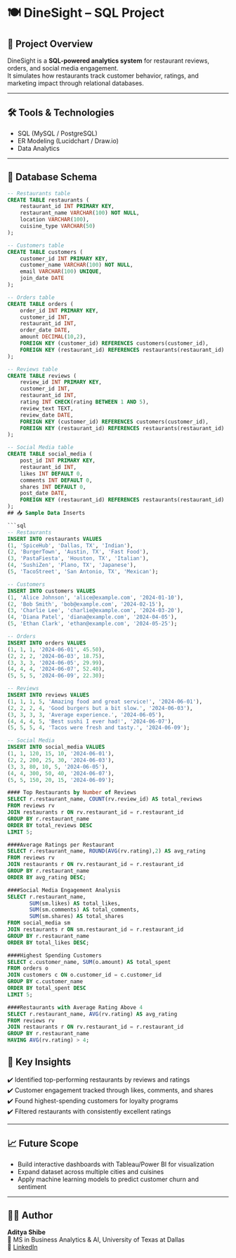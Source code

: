 # 🍽️ DineSight – SQL Project  

## 📌 Project Overview  
DineSight is a **SQL-powered analytics system** for restaurant reviews, orders, and social media engagement.  
It simulates how restaurants track customer behavior, ratings, and marketing impact through relational databases.  

---

## 🛠️ Tools & Technologies  
- SQL (MySQL / PostgreSQL)  
- ER Modeling (Lucidchart / Draw.io)  
- Data Analytics  

---

## 📂 Database Schema  

```sql
-- Restaurants table
CREATE TABLE restaurants (
    restaurant_id INT PRIMARY KEY,
    restaurant_name VARCHAR(100) NOT NULL,
    location VARCHAR(100),
    cuisine_type VARCHAR(50)
);

-- Customers table
CREATE TABLE customers (
    customer_id INT PRIMARY KEY,
    customer_name VARCHAR(100) NOT NULL,
    email VARCHAR(100) UNIQUE,
    join_date DATE
);

-- Orders table
CREATE TABLE orders (
    order_id INT PRIMARY KEY,
    customer_id INT,
    restaurant_id INT,
    order_date DATE,
    amount DECIMAL(10,2),
    FOREIGN KEY (customer_id) REFERENCES customers(customer_id),
    FOREIGN KEY (restaurant_id) REFERENCES restaurants(restaurant_id)
);

-- Reviews table
CREATE TABLE reviews (
    review_id INT PRIMARY KEY,
    customer_id INT,
    restaurant_id INT,
    rating INT CHECK(rating BETWEEN 1 AND 5),
    review_text TEXT,
    review_date DATE,
    FOREIGN KEY (customer_id) REFERENCES customers(customer_id),
    FOREIGN KEY (restaurant_id) REFERENCES restaurants(restaurant_id)
);

-- Social Media table
CREATE TABLE social_media (
    post_id INT PRIMARY KEY,
    restaurant_id INT,
    likes INT DEFAULT 0,
    comments INT DEFAULT 0,
    shares INT DEFAULT 0,
    post_date DATE,
    FOREIGN KEY (restaurant_id) REFERENCES restaurants(restaurant_id)
);
## 📥 Sample Data Inserts  

```sql
-- Restaurants
INSERT INTO restaurants VALUES
(1, 'SpiceHub', 'Dallas, TX', 'Indian'),
(2, 'BurgerTown', 'Austin, TX', 'Fast Food'),
(3, 'PastaFiesta', 'Houston, TX', 'Italian'),
(4, 'SushiZen', 'Plano, TX', 'Japanese'),
(5, 'TacoStreet', 'San Antonio, TX', 'Mexican');

-- Customers
INSERT INTO customers VALUES
(1, 'Alice Johnson', 'alice@example.com', '2024-01-10'),
(2, 'Bob Smith', 'bob@example.com', '2024-02-15'),
(3, 'Charlie Lee', 'charlie@example.com', '2024-03-20'),
(4, 'Diana Patel', 'diana@example.com', '2024-04-05'),
(5, 'Ethan Clark', 'ethan@example.com', '2024-05-25');

-- Orders
INSERT INTO orders VALUES
(1, 1, 1, '2024-06-01', 45.50),
(2, 2, 2, '2024-06-03', 18.75),
(3, 3, 3, '2024-06-05', 29.99),
(4, 4, 4, '2024-06-07', 52.40),
(5, 5, 5, '2024-06-09', 22.30);

-- Reviews
INSERT INTO reviews VALUES
(1, 1, 1, 5, 'Amazing food and great service!', '2024-06-01'),
(2, 2, 2, 4, 'Good burgers but a bit slow.', '2024-06-03'),
(3, 3, 3, 3, 'Average experience.', '2024-06-05'),
(4, 4, 4, 5, 'Best sushi I ever had!', '2024-06-07'),
(5, 5, 5, 4, 'Tacos were fresh and tasty.', '2024-06-09');

-- Social Media
INSERT INTO social_media VALUES
(1, 1, 120, 15, 10, '2024-06-01'),
(2, 2, 200, 25, 30, '2024-06-03'),
(3, 3, 80, 10, 5, '2024-06-05'),
(4, 4, 300, 50, 40, '2024-06-07'),
(5, 5, 150, 20, 15, '2024-06-09');

#### Top Restaurants by Number of Reviews  
SELECT r.restaurant_name, COUNT(rv.review_id) AS total_reviews
FROM reviews rv
JOIN restaurants r ON rv.restaurant_id = r.restaurant_id
GROUP BY r.restaurant_name
ORDER BY total_reviews DESC
LIMIT 5;

####Average Ratings per Restaurant
SELECT r.restaurant_name, ROUND(AVG(rv.rating),2) AS avg_rating
FROM reviews rv
JOIN restaurants r ON rv.restaurant_id = r.restaurant_id
GROUP BY r.restaurant_name
ORDER BY avg_rating DESC;

####Social Media Engagement Analysis
SELECT r.restaurant_name, 
       SUM(sm.likes) AS total_likes, 
       SUM(sm.comments) AS total_comments, 
       SUM(sm.shares) AS total_shares
FROM social_media sm
JOIN restaurants r ON sm.restaurant_id = r.restaurant_id
GROUP BY r.restaurant_name
ORDER BY total_likes DESC;

####Highest Spending Customers
SELECT c.customer_name, SUM(o.amount) AS total_spent
FROM orders o
JOIN customers c ON o.customer_id = c.customer_id
GROUP BY c.customer_name
ORDER BY total_spent DESC
LIMIT 5;

####Restaurants with Average Rating Above 4
SELECT r.restaurant_name, AVG(rv.rating) AS avg_rating
FROM reviews rv
JOIN restaurants r ON rv.restaurant_id = r.restaurant_id
GROUP BY r.restaurant_name
HAVING AVG(rv.rating) > 4;
```

## 🚀 Key Insights  
✔️ Identified top-performing restaurants by reviews and ratings  
✔️ Customer engagement tracked through likes, comments, and shares  
✔️ Found highest-spending customers for loyalty programs  
✔️ Filtered restaurants with consistently excellent ratings  

---

## 📈 Future Scope  
- Build interactive dashboards with Tableau/Power BI for visualization  
- Expand dataset across multiple cities and cuisines  
- Apply machine learning models to predict customer churn and sentiment  

---

## 🧑‍💻 Author  
**Aditya Shibe**  
📍 MS in Business Analytics & AI, University of Texas at Dallas  
🔗 [LinkedIn](www.linkedin.com/in/adityashibe) 
